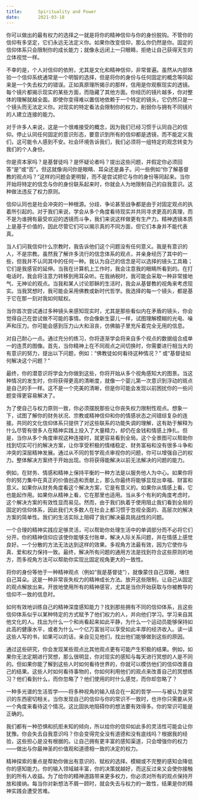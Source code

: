 ```yaml
---
title:      Spirituality and Power
date:       2021-03-18
---
```


你可以做出的最有权力的选择之一就是将你的精神信仰与你的身份脱钩。不管你的信仰有多坚定，它们永远无法定义你。如果你改变信仰，那么你仍然是你。固定的信仰体系只会限制你的成长能力；就像永远闭上一只眼睛，拒绝让自己获得天生的立体视觉一样。

不幸的是，个人对信仰的依附，尤其是文化和精神信仰，非常普遍。虽然从内部体验一个信仰系统通常是一个明智的选择，但是将你的身份与任何固定的概念等同起来是一个失去权力的错误。正如真原理所揭示的那样，信用是你观察现实的透镜。每个镜片都揭示现实的某些方面，而隐藏了其他方面。你经历的镜片越多，你对整体的理解就越全面。即使你变得难以置信地依赖于一个特定的镜头，它仍然只是一个镜头而无法定义你。对现实的特定看法会限制你的权力，削弱你与拥有不同镜片的人建立连接的能力。

对于许多人来说，这是一个很难接受的概念，因为我们已经习惯于认同自己的信仰。停止认同任何固定的意识形态，要意识到所有的信仰都是透镜，而不能定义我们，这可能令人感到不安。社会环境告诉我们，我们必须将一组特定的观念转变为我们的个人身份。

你是资本家吗？是基督徒吗？是怀疑论者吗？提出这些问题，并假定你必须回答“是”或“否”。但这就像询问你是眼睛、耳朵还是鼻子。问一些例如“你了解基督教的观点吗？”这样的问题会更明智，而不是尝试把它与你的身份等同起来。当你开始将特定的信念与你的身份联系起来时，你就会人为地限制自己的自我意识。这种做法违反了权力原则。

信仰认同也是社会冲突的一种根源。分歧、争论甚至战争都是由于对固定观点的执着所引起的。对于我们来说，学会从多个角度看待现实并共同寻求更高的真理，而不是为谁拥有最受欢迎的透镜而斗争，我们来说这样做更有生产力。精神透镜本质上是基于价值的，因此尽管它们可以揭示真的不同方面，但它们本身并不能代表真。

当人们问我信仰什么宗教时，我告诉他们这个问题没有任何意义。我是有意识的人，不是宗教。虽然我了解许多流行的信念体系的观点，并亲身经历了其中的一些，但我并不认同其中的任何一种。我认为自己的信念是可以选择的镜头工具箱；它们是我感官的延伸。当我在计算机上工作时，我会注意我的眼睛所看到的。在打电话时，我会将注意力转移到用耳朵听。在我纳税时，我可能会采取一种非常接地气、无神论的观点。当我和某人讨论耶稣的生活时，我会从基督教的视角来考虑现实。当我冥想时，我可能会采用佛教或新时代哲学。我选择的每一个镜头，都是基于它在那一刻对我如何赋权。

当你首次尝试通过多种镜头来感知现实时，尤其是那些看似内在矛盾的镜头，你会觉得自己在尝试做不可能的事情。你会像新生婴儿一样，试图理解模糊的光电、噪声和压力。你可能会感到压力山大和沮丧，仿佛脑子里充斥着完全无用的信息。

对自己耐心一点。通过充分的练习，你将逐渐学会将来自多个视点的数据组合成单一的连贯的图像。首先，当你精神上在不同观点之间切换时，你需要进行相当大的有意识的努力，提出以下问题，例如：“佛教徒如何看待这种情况？” 或“基督徒如何解决这个问题？”

最终，你的潜意识将学会为你做到这些，你将开始从多个视角感知大的图景。当这种情况的发生时，你将获得更高的清晰度，就像一个婴儿第一次意识到浮动的斑点是自己的手一样。这不是一个完美的清晰，但是你可能会发现以前困扰你的一些问题变得更容易解决了。

为了使自己与权力原则一致，你必须摆脱那些让你丧失权力限制性观点。想象一下，试图了解你的财务状况、宗教或精神信仰和你的情感状态之间错综复杂的连接。共同的文化信仰体系只提供了对这些联系的功能失调的理解，这有助于解释为什么尽管有很多人在精神实践上投入了大量精力，却仍在金钱和情感上挣扎。但是，当你从多个角度审视这种连接时，就更容易看到全局。这个全景图可以帮助你找到切实可行的解决方案，让你享受积极的情绪稳定、财务富裕和没有很多斗争和冲突的深层精神发展。通过从不同的哲学观点审视你的问题，你可以增强自己的权力。整体解决方案终于开始出现。你将获得能解决以前无法解决的问题的能力。

例如，在财务、情感和精神上保持平衡的一种方法是以服务他人为中心。如果你将你的努力集中在真正的价值创造和贡献上，那么你最终将能够显现出幸福、财富和意义。如果你从财务角度看这个解决方案，它是有意义的。如果你从情感上看，它也能起作用。如果你从精神上看，它在那里也适用。当从多个有利的角度考虑时，这个解决方案的有效性显而易见。然而，由于我们执着于使用阻止我们看到全局的固定的信仰体系，因此我们大多数人在社会上都习惯于忽视全面的、高层次的解决方案的简单性。我们的生活实际上阻碍了我们解决最具挑战性的问题。

一个合理的精神实践应足够灵活，可以帮助你处理生活中的单调部分而不必将它们分开。你的精神信仰应该使你能够支付账单，解决人际关系问题，并在情感上感觉良好。一个分散的方法无法达到这样的效果。多视角方法最有效，因为它使你与真、爱和权力保持一致。最终，解决所有问题的通用方法是找到符合这些原则的地方，而多视角方法可以帮助你实现比固定视角更大的一致性。

将你的身份等他于一种精神观点（例如“我是基督徒”），就像蒙住自己双眼，堵住自己耳朵。这是一种非常丧失权力的精神成长方法。放开这些限制，让自己从固定的观点解放出来。开放地使用所有的精神感官，尤其是当你开始获取与你被教导的信仰不一致的信息时。

如何有效地训练自己的精神深度感知能力？找到那些拥有不同的信仰体系，且这些信仰体系似乎以某种特定的方式赋予了他们权力的人，并向他们学习。学习来自其他文化的人。找出为什么一个和尚看起来如此平静，为什么一个运动员能够保持如此高的健康水平，或者为什么一个亿万富翁可以享受如此丰厚的经济收入。读一读这些人写的书，如果可以的话，亲自见见他们，找出他们能够做到这些的原因。

通过这些研究，你会发现某些观点比其他观点更有可能产生积极的结果。例如，如果你无法定期进行冥想，那么很明显，你对现实的感知与每天进行冥想的人是不同的。但如果你能了解到这些人时如何看待世界的，你就可以模仿他们的信仰改善自己的结果。这些人时如何看待事物的，你如何利用他们的观点来改善自己的冥想练习？他们看到什么，而你忽略了？他们使用的时什么感觉，而你却忽略了？

一种多光谱的生活哲学——将多种视角的输入结合在一起的哲学——与被认为是常识的东西密切相关。当你发现自己的信仰与你的常识不一致时，也许你只需要从另一个角度来看待这个情况。这比固执地阻碍你的想法要有效得多。你的常识可能是正确的。

我们都有一种恐惧和抗拒未知的倾向，所以给你的信仰如此多的灵活性可能会让你犹豫。你会失去自我意识吗？你会变得完全没有道德和没有底线吗？根据我的经验，这些担心是没有根据的。让自己拥有更丰富的感知渠道，只会增强你的权力——做出与你最神圣的价值观和道德相一致的决定的权力。

精神探索的重点是帮助你做出有意识的、赋权的选择。模糊或不完整的感知会降低你的感知能力。你的输入领域越丰富，你的决策就越好，而这反过来又会使你接触到的所有人收益。为了给你的精神道路带来更多权力，你必须对所有的观点保持开放和接纳。每当你对新想法不屑一顾时，就会失去与权力的一致性，结果是你的精神实践会遭受苦难。
